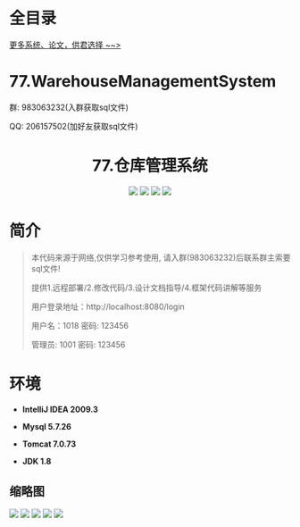 # 全目录

[更多系统、论文，供君选择 ~~>](https://www.yuque.com/wisebit/blog)

# 77.WarehouseManagementSystem

<p>群: 983063232(入群获取sql文件)</p>
<p>QQ: 206157502(加好友获取sql文件)</p>

<p><h1 align="center">77.仓库管理系统</h1></p>


<p align="center">
	<img src="https://img.shields.io/badge/jdk-1.8-orange.svg"/>
    <img src="https://img.shields.io/badge/spring-5.x-lightgrey.svg"/>
    <img src="https://img.shields.io/badge/springmvc-3.x-blue.svg"/>
    <img src="https://img.shields.io/badge/mybatis-3.x-yellow.svg"/>
</p>

# 简介

> 本代码来源于网络,仅供学习参考使用, 请入群(983063232)后联系群主索要sql文件!
>
> 提供1.远程部署/2.修改代码/3.设计文档指导/4.框架代码讲解等服务
>
> 用户登录地址：http://localhost:8080/login
>
> 用户名：1018   密码: 123456
>
> 管理员: 1001   密码: 123456

# 环境

- <b>IntelliJ IDEA 2009.3</b>

- <b>Mysql 5.7.26</b>

- <b>Tomcat 7.0.73</b>

- <b>JDK 1.8</b>




## 缩略图

![](https://bitwise.oss-cn-heyuan.aliyuncs.com/2024/9/10/3ed4c14f-fb2c-41ed-b11a-7b1b134e44b2.png)
![](https://bitwise.oss-cn-heyuan.aliyuncs.com/2024/9/10/4eae2928-6179-4821-9c24-3ad222cc2e52.png)
![](https://bitwise.oss-cn-heyuan.aliyuncs.com/2024/9/10/4f837186-69ee-4f00-801d-184b8d96e7ff.png)
![](https://bitwise.oss-cn-heyuan.aliyuncs.com/2024/9/10/3f052142-d3bd-48b7-af5d-920316b8d1fd.png)
![](https://bitwise.oss-cn-heyuan.aliyuncs.com/2024/9/10/9fa36eed-4e11-4ac3-865a-0d74633104ca.png)




